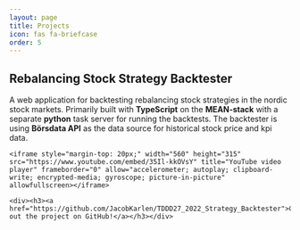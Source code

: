 ```yaml
---
layout: page
title: Projects
icon: fas fa-briefcase
order: 5
---
```


<div>
    <h2><a style="text-decoration-line: none;" href="https://github.com/JacobKarlen/TDDD27_2022_Strategy_Backtester">Rebalancing Stock Strategy Backtester</a></h2>
    A web application for backtesting rebalancing stock strategies in the nordic stock markets. Primarily built with <b>TypeScript</b> on the <b>MEAN-stack</b> with a separate <b>python</b> task server for running the backtests. The backtester is using <b>Börsdata API</b> as the data source for historical stock price and kpi data.
   
    <iframe style="margin-top: 20px;" width="560" height="315" src="https://www.youtube.com/embed/35Il-kkOVsY" title="YouTube video player" frameborder="0" allow="accelerometer; autoplay; clipboard-write; encrypted-media; gyroscope; picture-in-picture" allowfullscreen></iframe>

    <div><h3><a href="https://github.com/JacobKarlen/TDDD27_2022_Strategy_Backtester">Check out the project on GitHub!</a></h3></div>

</div>
